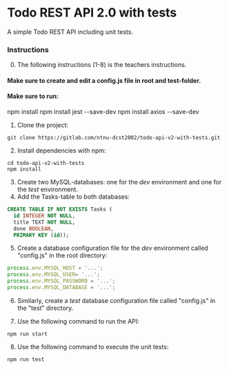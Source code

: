 # Todo REST API 2.0 with tests

A simple Todo REST API including unit tests.

### Instructions

0. The following instructions (1-8) is the teachers instructions. 

#### Make sure to create and edit a config.js file in root and test-folder. 

#### Make sure to run: 

npm install
npm install jest --save-dev
npm install axios --save-dev


1. Clone the project:

```
git clone https://gitlab.com/ntnu-dcst2002/todo-api-v2-with-tests.git
```

2. Install dependencies with npm:

```
cd todo-api-v2-with-tests
npm install
```
3. Create two MySQL-databases: one for the *dev* environment and one for the *test* environment.
3. Add the Tasks-table to both databases:

```sql
CREATE TABLE IF NOT EXISTS Tasks (
  id INTEGER NOT NULL,
  title TEXT NOT NULL,
  done BOOLEAN,
  PRIMARY KEY (id));
```

5. Create a database configuration file for the *dev* environment called "config.js" in the root directory:

```javascript
process.env.MYSQL_HOST = '...';
process.env.MYSQL_USER= '...';
process.env.MYSQL_PASSWORD = '...';
process.env.MYSQL_DATABASE = '...';
```

6. Similarly, create a *test* database configuration file called "config.js" in the "test" directory. 

7. Use the following command to run the API:

```
npm run start
```

8. Use the following command to execute the unit tests:

```
npm run test
```